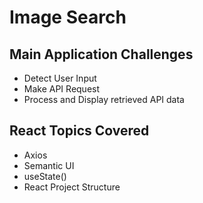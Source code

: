 # Image Search

## Main Application Challenges
  - Detect User Input
  - Make API Request
  - Process and Display retrieved API data

## React Topics Covered
  - Axios
  - Semantic UI
  - useState()
  - React Project Structure
